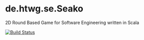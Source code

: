 # de.htwg.se.Seako
2D Round Based Game for Software Engineering written in Scala

[![Build Status](https://travis-ci.org/lyandreas/de.htwg.se.Seako.svg?branch=master)](https://travis-ci.org/lyandreas/de.htwg.se.Seako)
